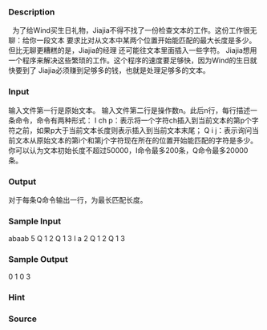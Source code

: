 
### Description
 
为了给Wind买生日礼物，Jiajia不得不找了一份检查文本的工作。这份工作很无聊：给你一段文本 
要求比对从文本中某两个位置开始能匹配的最大长度是多少。但比无聊更糟糕的是，Jiajia的经理 
还可能往文本里面插入一些字符。 
Jiajia想用一个程序来解决这些繁琐的工作。这个程序的速度要足够快，因为Wind的生日就快要到了 
Jiajia必须赚到足够多的钱，也就是处理足够多的文本。 


### Input
输入文件第一行是原始文本。 
输入文件第二行是操作数n。此后n行，每行描述一条命令，命令有两种形式： 
I ch p：表示将一个字符ch插入到当前文本的第p个字符之前，如果p大于当前文本长度则表示插入到当前文本末尾； 
Q i j：表示询问当前文本从原始文本的第i个和第j个字符现在所在的位置开始能匹配的字符是多少。 
你可以认为文本初始长度不超过50000，I命令最多200条，Q命令最多20000条。 


### Output
对于每条Q命令输出一行，为最长匹配长度。 


### Sample Input
abaab
5
Q 1 2
Q 1 3
I a 2
Q 1 2
Q 1 3


### Sample Output

0
1
0
3


### Hint

### Source
